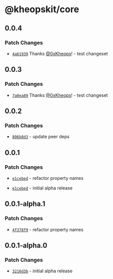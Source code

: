 # @kheopskit/core

## 0.0.4

### Patch Changes

- [`4a61939`](https://github.com/kheopskit/kheopskit/commit/4a61939b9a5c4ea6fb119a0427704a5fc684343e) Thanks [@0xKheops](https://github.com/0xKheops)! - test changeset

## 0.0.3

### Patch Changes

- [`7a0ea89`](https://github.com/kheopskit/kheopskit/commit/7a0ea890982570ae89934fead69d319fff46dd98) Thanks [@0xKheops](https://github.com/0xKheops)! - test changeset

## 0.0.2

### Patch Changes

- [`806b8d3`](https://github.com/kheopskit/kheopskit/commit/806b8d394ba7c2576c76d9de72a15d7927bcff9e) - update peer deps

## 0.0.1

### Patch Changes

- [`e1cebed`](https://github.com/kheopskit/kheopskit/commit/e1cebed92d303f041070e0ae146ee34d9eb717bd) - refactor property names

- [`e1cebed`](https://github.com/kheopskit/kheopskit/commit/e1cebed92d303f041070e0ae146ee34d9eb717bd) - initial alpha release

## 0.0.1-alpha.1

### Patch Changes

- [`4f378f9`](https://github.com/0xKheops/kheopskit-alpha/commit/4f378f9b61e555b7b66ef3bfaf107ab8e6ac62b1) - refactor property names

## 0.0.1-alpha.0

### Patch Changes

- [`3216d3b`](https://github.com/0xKheops/kheopskit-alpha/commit/3216d3b4ca1f2fadbebe9a4275e7b864ac89d222) - initial alpha release
